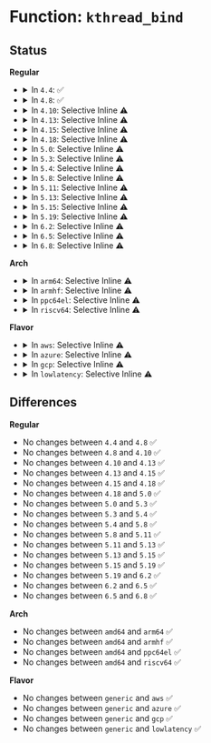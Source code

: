 # Function: <code>kthread_bind</code>

## Status
<b>Regular</b>
<ul>
<li>
<details>
<summary>In <code>4.4</code>: ✅</summary>

```c
void kthread_bind(struct task_struct *p, unsigned int cpu);
```

**Collision:** Unique Global

**Inline:** No

**Transformation:** False

**Instances:**

```
In kernel/kthread.c (ffffffff810a0710)
Location: kernel/kthread.c:378
Inline: False
```
**Symbols:**

```
ffffffff810a0710-ffffffff810a0744: kthread_bind (STB_GLOBAL)
```
</details>
</li>
<li>
<details>
<summary>In <code>4.8</code>: ✅</summary>

```c
void kthread_bind(struct task_struct *p, unsigned int cpu);
```

**Collision:** Unique Global

**Inline:** No

**Transformation:** False

**Instances:**

```
In kernel/kthread.c (ffffffff810a3e00)
Location: kernel/kthread.c:378
Inline: False
```
**Symbols:**

```
ffffffff810a3e00-ffffffff810a3e38: kthread_bind (STB_GLOBAL)
```
</details>
</li>
<li>
<details>
<summary>In <code>4.10</code>: Selective Inline ⚠️</summary>

```c
void kthread_bind(struct task_struct *p, unsigned int cpu);
```

**Collision:** Unique Global

**Inline:** Selective

**Transformation:** False

**Instances:**

```
In kernel/kthread.c (ffffffff810a9756)
Location: kernel/kthread.c:408
Inline: True
Inline callers:
  - kernel/kthread.c:__kthread_create_worker
  - kernel/kthread.c:kthread_create_on_cpu
```
**Symbols:**

```
ffffffff810a9470-ffffffff810a94a8: kthread_bind (STB_GLOBAL)
```
</details>
</li>
<li>
<details>
<summary>In <code>4.13</code>: Selective Inline ⚠️</summary>

```c
void kthread_bind(struct task_struct *p, unsigned int cpu);
```

**Collision:** Unique Global

**Inline:** Selective

**Transformation:** False

**Instances:**

```
In kernel/kthread.c (ffffffff810a6407)
Location: kernel/kthread.c:412
Inline: True
Inline callers:
  - kernel/kthread.c:__kthread_create_worker
  - kernel/kthread.c:kthread_create_on_cpu
```
**Symbols:**

```
ffffffff810a6160-ffffffff810a6198: kthread_bind (STB_GLOBAL)
```
</details>
</li>
<li>
<details>
<summary>In <code>4.15</code>: Selective Inline ⚠️</summary>

```c
void kthread_bind(struct task_struct *p, unsigned int cpu);
```

**Collision:** Unique Global

**Inline:** Selective

**Transformation:** False

**Instances:**

```
In kernel/kthread.c (ffffffff810aca37)
Location: kernel/kthread.c:419
Inline: True
Inline callers:
  - kernel/kthread.c:__kthread_create_worker
  - kernel/kthread.c:kthread_create_on_cpu
Direct callers:
  - kernel/bpf/cpumap.c:__cpu_map_entry_alloc
```
**Symbols:**

```
ffffffff810ac700-ffffffff810ac738: kthread_bind (STB_GLOBAL)
```
</details>
</li>
<li>
<details>
<summary>In <code>4.18</code>: Selective Inline ⚠️</summary>

```c
void kthread_bind(struct task_struct *p, unsigned int cpu);
```

**Collision:** Unique Global

**Inline:** Selective

**Transformation:** False

**Instances:**

```
In kernel/kthread.c (ffffffff810b3487)
Location: kernel/kthread.c:433
Inline: True
Inline callers:
  - kernel/kthread.c:__kthread_create_worker
  - kernel/kthread.c:kthread_create_on_cpu
Direct callers:
  - kernel/bpf/cpumap.c:cpu_map_update_elem
```
**Symbols:**

```
ffffffff810b2da0-ffffffff810b2dd5: kthread_bind (STB_GLOBAL)
```
</details>
</li>
<li>
<details>
<summary>In <code>5.0</code>: Selective Inline ⚠️</summary>

```c
void kthread_bind(struct task_struct *p, unsigned int cpu);
```

**Collision:** Unique Global

**Inline:** Selective

**Transformation:** False

**Instances:**

```
In kernel/kthread.c (ffffffff810bc5c7)
Location: kernel/kthread.c:433
Inline: True
Inline callers:
  - kernel/kthread.c:__kthread_create_worker
  - kernel/kthread.c:kthread_create_on_cpu
Direct callers:
  - arch/x86/kernel/cpu/resctrl/pseudo_lock.c:rdtgroup_pseudo_lock_create
  - arch/x86/kernel/cpu/resctrl/pseudo_lock.c:pseudo_lock_measure_trigger
  - kernel/bpf/cpumap.c:cpu_map_update_elem
```
**Symbols:**

```
ffffffff810bc230-ffffffff810bc265: kthread_bind (STB_GLOBAL)
```
</details>
</li>
<li>
<details>
<summary>In <code>5.3</code>: Selective Inline ⚠️</summary>

```c
void kthread_bind(struct task_struct *p, unsigned int cpu);
```

**Collision:** Unique Global

**Inline:** Selective

**Transformation:** False

**Instances:**

```
In kernel/kthread.c (ffffffff810c24de)
Location: kernel/kthread.c:442
Inline: True
Inline callers:
  - kernel/kthread.c:__kthread_create_worker
  - kernel/kthread.c:kthread_create_on_cpu
Direct callers:
  - arch/x86/kernel/cpu/resctrl/pseudo_lock.c:rdtgroup_pseudo_lock_create
  - arch/x86/kernel/cpu/resctrl/pseudo_lock.c:pseudo_lock_measure_trigger
  - kernel/bpf/cpumap.c:cpu_map_update_elem
```
**Symbols:**

```
ffffffff810c2410-ffffffff810c2448: kthread_bind (STB_GLOBAL)
```
</details>
</li>
<li>
<details>
<summary>In <code>5.4</code>: Selective Inline ⚠️</summary>

```c
void kthread_bind(struct task_struct *p, unsigned int cpu);
```

**Collision:** Unique Global

**Inline:** Selective

**Transformation:** False

**Instances:**

```
In kernel/kthread.c (ffffffff810c8c1e)
Location: kernel/kthread.c:442
Inline: True
Inline callers:
  - kernel/kthread.c:__kthread_create_worker
  - kernel/kthread.c:kthread_create_on_cpu
Direct callers:
  - arch/x86/kernel/cpu/resctrl/pseudo_lock.c:rdtgroup_pseudo_lock_create
  - arch/x86/kernel/cpu/resctrl/pseudo_lock.c:pseudo_lock_measure_trigger
  - kernel/bpf/cpumap.c:cpu_map_update_elem
```
**Symbols:**

```
ffffffff810c8b50-ffffffff810c8b88: kthread_bind (STB_GLOBAL)
```
</details>
</li>
<li>
<details>
<summary>In <code>5.8</code>: Selective Inline ⚠️</summary>

```c
void kthread_bind(struct task_struct *p, unsigned int cpu);
```

**Collision:** Unique Global

**Inline:** Selective

**Transformation:** False

**Instances:**

```
In kernel/kthread.c (ffffffff810d0eca)
Location: kernel/kthread.c:478
Inline: True
Inline callers:
  - kernel/kthread.c:__kthread_create_worker
  - kernel/kthread.c:kthread_create_on_cpu
Direct callers:
  - arch/x86/kernel/cpu/resctrl/pseudo_lock.c:rdtgroup_pseudo_lock_create
  - arch/x86/kernel/cpu/resctrl/pseudo_lock.c:pseudo_lock_measure_cycles
  - kernel/bpf/cpumap.c:__cpu_map_entry_alloc
```
**Symbols:**

```
ffffffff810d0250-ffffffff810d0283: kthread_bind (STB_GLOBAL)
```
</details>
</li>
<li>
<details>
<summary>In <code>5.11</code>: Selective Inline ⚠️</summary>

```c
void kthread_bind(struct task_struct *p, unsigned int cpu);
```

**Collision:** Unique Global

**Inline:** Selective

**Transformation:** False

**Instances:**

```
In kernel/kthread.c (ffffffff810cb97a)
Location: kernel/kthread.c:480
Inline: True
Inline callers:
  - kernel/kthread.c:__kthread_create_worker
  - kernel/kthread.c:kthread_create_on_cpu
Direct callers:
  - arch/x86/kernel/cpu/resctrl/pseudo_lock.c:rdtgroup_pseudo_lock_create
  - arch/x86/kernel/cpu/resctrl/pseudo_lock.c:pseudo_lock_measure_cycles
  - kernel/bpf/cpumap.c:__cpu_map_entry_alloc
```
**Symbols:**

```
ffffffff810cac40-ffffffff810cac73: kthread_bind (STB_GLOBAL)
```
</details>
</li>
<li>
<details>
<summary>In <code>5.13</code>: Selective Inline ⚠️</summary>

```c
void kthread_bind(struct task_struct *p, unsigned int cpu);
```

**Collision:** Unique Global

**Inline:** Selective

**Transformation:** False

**Instances:**

```
In kernel/kthread.c (ffffffff810cd1fa)
Location: kernel/kthread.c:507
Inline: True
Inline callers:
  - kernel/kthread.c:__kthread_create_worker
  - kernel/kthread.c:kthread_create_on_cpu
Direct callers:
  - arch/x86/kernel/cpu/resctrl/pseudo_lock.c:rdtgroup_pseudo_lock_create
  - arch/x86/kernel/cpu/resctrl/pseudo_lock.c:pseudo_lock_measure_cycles
  - kernel/bpf/cpumap.c:__cpu_map_entry_alloc
```
**Symbols:**

```
ffffffff810cc920-ffffffff810cc958: kthread_bind (STB_GLOBAL)
```
</details>
</li>
<li>
<details>
<summary>In <code>5.15</code>: Selective Inline ⚠️</summary>

```c
void kthread_bind(struct task_struct *p, unsigned int cpu);
```

**Collision:** Unique Global

**Inline:** Selective

**Transformation:** False

**Instances:**

```
In kernel/kthread.c (ffffffff810e03dc)
Location: kernel/kthread.c:507
Inline: True
Inline callers:
  - kernel/kthread.c:__kthread_create_worker
  - kernel/kthread.c:kthread_create_on_cpu
Direct callers:
  - arch/x86/kernel/cpu/resctrl/pseudo_lock.c:rdtgroup_pseudo_lock_create
  - arch/x86/kernel/cpu/resctrl/pseudo_lock.c:pseudo_lock_measure_cycles
  - kernel/bpf/cpumap.c:__cpu_map_entry_alloc
```
**Symbols:**

```
ffffffff810df8b0-ffffffff810df8c5: kthread_bind (STB_GLOBAL)
```
</details>
</li>
<li>
<details>
<summary>In <code>5.19</code>: Selective Inline ⚠️</summary>

```c
void kthread_bind(struct task_struct *p, unsigned int cpu);
```

**Collision:** Unique Global

**Inline:** Selective

**Transformation:** False

**Instances:**

```
In kernel/kthread.c (ffffffff810fa105)
Location: kernel/kthread.c:566
Inline: True
Inline callers:
  - kernel/kthread.c:__kthread_create_worker
  - kernel/kthread.c:kthread_create_on_cpu
Direct callers:
  - arch/x86/kernel/cpu/resctrl/pseudo_lock.c:rdtgroup_pseudo_lock_create
  - arch/x86/kernel/cpu/resctrl/pseudo_lock.c:pseudo_lock_measure_cycles
  - kernel/bpf/cpumap.c:__cpu_map_entry_alloc
```
**Symbols:**

```
ffffffff810f9b40-ffffffff810f9b5f: kthread_bind (STB_GLOBAL)
```
</details>
</li>
<li>
<details>
<summary>In <code>6.2</code>: Selective Inline ⚠️</summary>

```c
void kthread_bind(struct task_struct *p, unsigned int cpu);
```

**Collision:** Unique Global

**Inline:** Selective

**Transformation:** False

**Instances:**

```
In kernel/kthread.c (ffffffff8111ce85)
Location: kernel/kthread.c:566
Inline: True
Inline callers:
  - kernel/kthread.c:__kthread_create_worker
  - kernel/kthread.c:kthread_create_on_cpu
Direct callers:
  - arch/x86/kernel/cpu/resctrl/pseudo_lock.c:rdtgroup_pseudo_lock_create
  - arch/x86/kernel/cpu/resctrl/pseudo_lock.c:pseudo_lock_measure_cycles
  - kernel/bpf/cpumap.c:__cpu_map_entry_alloc
```
**Symbols:**

```
ffffffff8111c8c0-ffffffff8111c8df: kthread_bind (STB_GLOBAL)
```
</details>
</li>
<li>
<details>
<summary>In <code>6.5</code>: Selective Inline ⚠️</summary>

```c
void kthread_bind(struct task_struct *p, unsigned int cpu);
```

**Collision:** Unique Global

**Inline:** Selective

**Transformation:** False

**Instances:**

```
In kernel/kthread.c (ffffffff81129fa5)
Location: kernel/kthread.c:567
Inline: True
Inline callers:
  - kernel/kthread.c:__kthread_create_worker
  - kernel/kthread.c:kthread_create_on_cpu
Direct callers:
  - arch/x86/kernel/cpu/resctrl/pseudo_lock.c:rdtgroup_pseudo_lock_create
  - arch/x86/kernel/cpu/resctrl/pseudo_lock.c:pseudo_lock_measure_cycles
  - kernel/bpf/cpumap.c:__cpu_map_entry_alloc
```
**Symbols:**

```
ffffffff81129a50-ffffffff81129a6f: kthread_bind (STB_GLOBAL)
```
</details>
</li>
<li>
<details>
<summary>In <code>6.8</code>: Selective Inline ⚠️</summary>

```c
void kthread_bind(struct task_struct *p, unsigned int cpu);
```

**Collision:** Unique Global

**Inline:** Selective

**Transformation:** False

**Instances:**

```
In kernel/kthread.c (ffffffff81134642)
Location: kernel/kthread.c:566
Inline: True
Inline callers:
  - kernel/kthread.c:__kthread_create_worker
  - kernel/kthread.c:kthread_create_on_cpu
Direct callers:
  - arch/x86/kernel/cpu/resctrl/pseudo_lock.c:rdtgroup_pseudo_lock_create
  - arch/x86/kernel/cpu/resctrl/pseudo_lock.c:pseudo_lock_measure_cycles
  - kernel/bpf/cpumap.c:__cpu_map_entry_alloc
```
**Symbols:**

```
ffffffff81134090-ffffffff811340af: kthread_bind (STB_GLOBAL)
```
</details>
</li>
</ul>
<b>Arch</b>
<ul>
<li>
<details>
<summary>In <code>arm64</code>: Selective Inline ⚠️</summary>

```c
void kthread_bind(struct task_struct *p, unsigned int cpu);
```

**Collision:** Unique Global

**Inline:** Selective

**Transformation:** False

**Instances:**

```
In kernel/kthread.c (ffff800010128298)
Location: kernel/kthread.c:442
Inline: True
Inline callers:
  - kernel/kthread.c:__kthread_create_worker
  - kernel/kthread.c:kthread_create_on_cpu
Direct callers:
  - kernel/bpf/cpumap.c:cpu_map_update_elem
```
**Symbols:**

```
ffff800010128198-ffff8000101281e8: kthread_bind (STB_GLOBAL)
```
</details>
</li>
<li>
<details>
<summary>In <code>armhf</code>: Selective Inline ⚠️</summary>

```c
void kthread_bind(struct task_struct *p, unsigned int cpu);
```

**Collision:** Unique Global

**Inline:** Selective

**Transformation:** False

**Instances:**

```
In kernel/kthread.c (c037b200)
Location: kernel/kthread.c:442
Inline: True
Inline callers:
  - kernel/kthread.c:__kthread_create_worker
  - kernel/kthread.c:kthread_create_on_cpu
Direct callers:
  - kernel/bpf/cpumap.c:cpu_map_update_elem
```
**Symbols:**

```
c037a980-c037a9b8: kthread_bind (STB_GLOBAL)
```
</details>
</li>
<li>
<details>
<summary>In <code>ppc64el</code>: Selective Inline ⚠️</summary>

```c
void kthread_bind(struct task_struct *p, unsigned int cpu);
```

**Collision:** Unique Global

**Inline:** Selective

**Transformation:** False

**Instances:**

```
In kernel/kthread.c (c0000000001728c4)
Location: kernel/kthread.c:442
Inline: True
Inline callers:
  - kernel/kthread.c:__kthread_create_worker
  - kernel/kthread.c:kthread_create_on_cpu
Direct callers:
  - kernel/bpf/cpumap.c:cpu_map_update_elem
```
**Symbols:**

```
c0000000001727c0-c0000000001727f4: kthread_bind (STB_GLOBAL)
```
</details>
</li>
<li>
<details>
<summary>In <code>riscv64</code>: Selective Inline ⚠️</summary>

```c
void kthread_bind(struct task_struct *p, unsigned int cpu);
```

**Collision:** Unique Global

**Inline:** Selective

**Transformation:** False

**Instances:**

```
In kernel/kthread.c (ffffffe0000df852)
Location: kernel/kthread.c:442
Inline: True
Inline callers:
  - kernel/kthread.c:__kthread_create_worker
  - kernel/kthread.c:kthread_create_on_cpu
Direct callers:
  - kernel/bpf/cpumap.c:cpu_map_update_elem
```
**Symbols:**

```
ffffffe0000df284-ffffffe0000df2ce: kthread_bind (STB_GLOBAL)
```
</details>
</li>
</ul>
<b>Flavor</b>
<ul>
<li>
<details>
<summary>In <code>aws</code>: Selective Inline ⚠️</summary>

```c
void kthread_bind(struct task_struct *p, unsigned int cpu);
```

**Collision:** Unique Global

**Inline:** Selective

**Transformation:** False

**Instances:**

```
In kernel/kthread.c (ffffffff810c2f9e)
Location: kernel/kthread.c:442
Inline: True
Inline callers:
  - kernel/kthread.c:__kthread_create_worker
  - kernel/kthread.c:kthread_create_on_cpu
Direct callers:
  - arch/x86/kernel/cpu/resctrl/pseudo_lock.c:rdtgroup_pseudo_lock_create
  - arch/x86/kernel/cpu/resctrl/pseudo_lock.c:pseudo_lock_measure_trigger
  - kernel/bpf/cpumap.c:cpu_map_update_elem
```
**Symbols:**

```
ffffffff810c2ed0-ffffffff810c2f08: kthread_bind (STB_GLOBAL)
```
</details>
</li>
<li>
<details>
<summary>In <code>azure</code>: Selective Inline ⚠️</summary>

```c
void kthread_bind(struct task_struct *p, unsigned int cpu);
```

**Collision:** Unique Global

**Inline:** Selective

**Transformation:** False

**Instances:**

```
In kernel/kthread.c (ffffffff810b17de)
Location: kernel/kthread.c:442
Inline: True
Inline callers:
  - kernel/kthread.c:__kthread_create_worker
  - kernel/kthread.c:kthread_create_on_cpu
Direct callers:
  - arch/x86/kernel/cpu/resctrl/pseudo_lock.c:rdtgroup_pseudo_lock_create
  - arch/x86/kernel/cpu/resctrl/pseudo_lock.c:pseudo_lock_measure_trigger
  - kernel/bpf/cpumap.c:cpu_map_update_elem
```
**Symbols:**

```
ffffffff810b1710-ffffffff810b1748: kthread_bind (STB_GLOBAL)
```
</details>
</li>
<li>
<details>
<summary>In <code>gcp</code>: Selective Inline ⚠️</summary>

```c
void kthread_bind(struct task_struct *p, unsigned int cpu);
```

**Collision:** Unique Global

**Inline:** Selective

**Transformation:** False

**Instances:**

```
In kernel/kthread.c (ffffffff810c24ee)
Location: kernel/kthread.c:442
Inline: True
Inline callers:
  - kernel/kthread.c:__kthread_create_worker
  - kernel/kthread.c:kthread_create_on_cpu
Direct callers:
  - arch/x86/kernel/cpu/resctrl/pseudo_lock.c:rdtgroup_pseudo_lock_create
  - arch/x86/kernel/cpu/resctrl/pseudo_lock.c:pseudo_lock_measure_trigger
  - kernel/bpf/cpumap.c:cpu_map_update_elem
```
**Symbols:**

```
ffffffff810c2420-ffffffff810c2458: kthread_bind (STB_GLOBAL)
```
</details>
</li>
<li>
<details>
<summary>In <code>lowlatency</code>: Selective Inline ⚠️</summary>

```c
void kthread_bind(struct task_struct *p, unsigned int cpu);
```

**Collision:** Unique Global

**Inline:** Selective

**Transformation:** False

**Instances:**

```
In kernel/kthread.c (ffffffff810caaae)
Location: kernel/kthread.c:442
Inline: True
Inline callers:
  - kernel/kthread.c:__kthread_create_worker
  - kernel/kthread.c:kthread_create_on_cpu
Direct callers:
  - arch/x86/kernel/cpu/resctrl/pseudo_lock.c:rdtgroup_pseudo_lock_create
  - arch/x86/kernel/cpu/resctrl/pseudo_lock.c:pseudo_lock_measure_trigger
  - kernel/bpf/cpumap.c:cpu_map_update_elem
```
**Symbols:**

```
ffffffff810ca9e0-ffffffff810caa18: kthread_bind (STB_GLOBAL)
```
</details>
</li>
</ul>

## Differences
<b>Regular</b>
<ul>
<li>
No changes between <code>4.4</code> and <code>4.8</code> ✅
</li>
<li>
No changes between <code>4.8</code> and <code>4.10</code> ✅
</li>
<li>
No changes between <code>4.10</code> and <code>4.13</code> ✅
</li>
<li>
No changes between <code>4.13</code> and <code>4.15</code> ✅
</li>
<li>
No changes between <code>4.15</code> and <code>4.18</code> ✅
</li>
<li>
No changes between <code>4.18</code> and <code>5.0</code> ✅
</li>
<li>
No changes between <code>5.0</code> and <code>5.3</code> ✅
</li>
<li>
No changes between <code>5.3</code> and <code>5.4</code> ✅
</li>
<li>
No changes between <code>5.4</code> and <code>5.8</code> ✅
</li>
<li>
No changes between <code>5.8</code> and <code>5.11</code> ✅
</li>
<li>
No changes between <code>5.11</code> and <code>5.13</code> ✅
</li>
<li>
No changes between <code>5.13</code> and <code>5.15</code> ✅
</li>
<li>
No changes between <code>5.15</code> and <code>5.19</code> ✅
</li>
<li>
No changes between <code>5.19</code> and <code>6.2</code> ✅
</li>
<li>
No changes between <code>6.2</code> and <code>6.5</code> ✅
</li>
<li>
No changes between <code>6.5</code> and <code>6.8</code> ✅
</li>
</ul>
<b>Arch</b>
<ul>
<li>
No changes between <code>amd64</code> and <code>arm64</code> ✅
</li>
<li>
No changes between <code>amd64</code> and <code>armhf</code> ✅
</li>
<li>
No changes between <code>amd64</code> and <code>ppc64el</code> ✅
</li>
<li>
No changes between <code>amd64</code> and <code>riscv64</code> ✅
</li>
</ul>
<b>Flavor</b>
<ul>
<li>
No changes between <code>generic</code> and <code>aws</code> ✅
</li>
<li>
No changes between <code>generic</code> and <code>azure</code> ✅
</li>
<li>
No changes between <code>generic</code> and <code>gcp</code> ✅
</li>
<li>
No changes between <code>generic</code> and <code>lowlatency</code> ✅
</li>
</ul>
